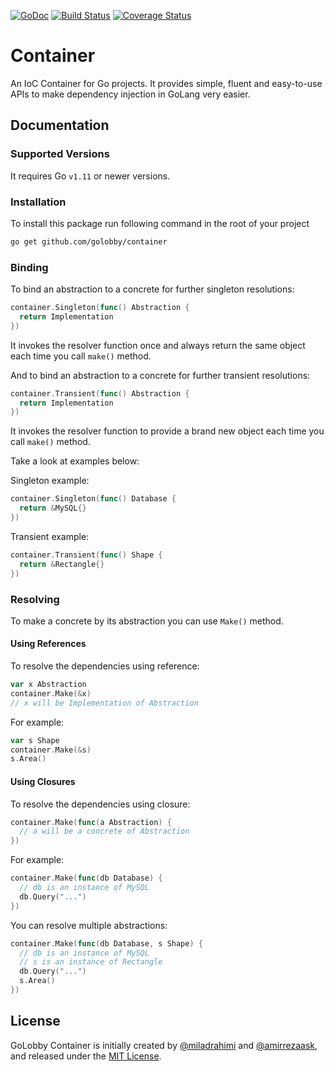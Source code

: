 [![GoDoc](https://godoc.org/github.com/golobby/container?status.svg)](https://godoc.org/github.com/golobby/container)
[![Build Status](https://travis-ci.org/golobby/container.svg?branch=master)](https://travis-ci.org/golobby/container)
[![Coverage Status](https://coveralls.io/repos/github/golobby/container/badge.png?branch=master)](https://coveralls.io/github/golobby/container?branch=master)


# Container
An IoC Container for Go projects.
It provides simple, fluent and easy-to-use APIs to make dependency injection in GoLang very easier.

## Documentation

### Supported Versions
It requires Go `v1.11` or newer versions.

### Installation
To install this package run following command in the root of your project

```bash
go get github.com/golobby/container
```

### Binding
To bind an abstraction to a concrete for further singleton resolutions:

```go
container.Singleton(func() Abstraction {
  return Implementation
})
```

It invokes the resolver function once and always return the same object each time you call `make()` method.

And to bind an abstraction to a concrete for further transient resolutions:

```go
container.Transient(func() Abstraction {
  return Implementation
})
```

It invokes the resolver function to provide a brand new object each time you call `make()` method.

Take a look at examples below:

Singleton example:

```go
container.Singleton(func() Database {
  return &MySQL{}
})
```

Transient example:

```go
container.Transient(func() Shape {
  return &Rectangle{}
})
```

### Resolving

To make a concrete by its abstraction you can use `Make()` method.

#### Using References

To resolve the dependencies using reference:

```go
var x Abstraction
container.Make(&x)
// x will be Implementation of Abstraction
```

For example:

```go
var s Shape
container.Make(&s)
s.Area()
```

#### Using Closures

To resolve the dependencies using closure:

```go
container.Make(func(a Abstraction) {
  // a will be a concrete of Abstraction
})
```

For example:

```go
container.Make(func(db Database) {
  // db is an instance of MySQL
  db.Query("...")
})
```

You can resolve multiple abstractions:

```go
container.Make(func(db Database, s Shape) {
  // db is an instance of MySQL
  // s is an instance of Rectangle
  db.Query("...")
  s.Area()
})
```

## License

GoLobby Container is initially created by 
[@miladrahimi](https://github.com/miladrahimi) and [@amirrezaask](https://github.com/amirrezaask),
and released under the [MIT License](http://opensource.org/licenses/mit-license.php).

